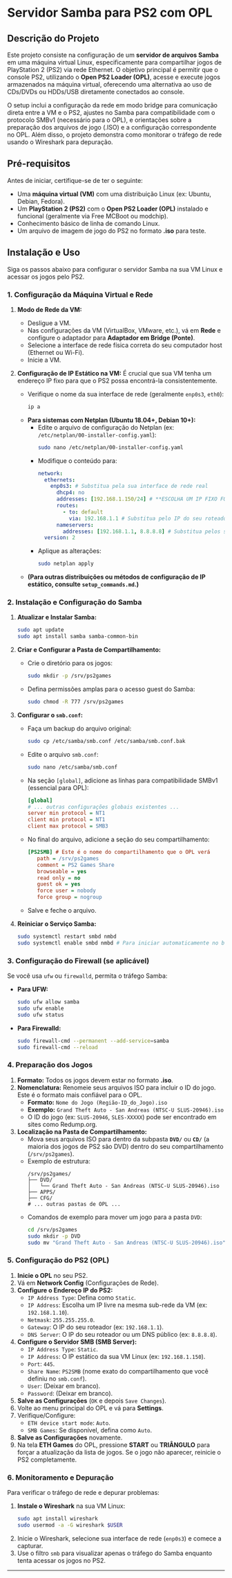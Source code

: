 # Servidor Samba para PS2 com OPL

## Descrição do Projeto

Este projeto consiste na configuração de um **servidor de arquivos Samba** em uma máquina virtual Linux, especificamente para compartilhar jogos de PlayStation 2 (PS2) via rede Ethernet. O objetivo principal é permitir que o console PS2, utilizando o **Open PS2 Loader (OPL)**, acesse e execute jogos armazenados na máquina virtual, oferecendo uma alternativa ao uso de CDs/DVDs ou HDDs/USB diretamente conectados ao console.

O setup inclui a configuração da rede em modo bridge para comunicação direta entre a VM e o PS2, ajustes no Samba para compatibilidade com o protocolo SMBv1 (necessário para o OPL), e orientações sobre a preparação dos arquivos de jogo (.ISO) e a configuração correspondente no OPL. Além disso, o projeto demonstra como monitorar o tráfego de rede usando o Wireshark para depuração.

## Pré-requisitos

Antes de iniciar, certifique-se de ter o seguinte:

-   Uma **máquina virtual (VM)** com uma distribuição Linux (ex: Ubuntu, Debian, Fedora).
-   Um **PlayStation 2 (PS2)** com o **Open PS2 Loader (OPL)** instalado e funcional (geralmente via Free MCBoot ou modchip).
-   Conhecimento básico de linha de comando Linux.
-   Um arquivo de imagem de jogo do PS2 no formato **.iso** para teste.

## Instalação e Uso

Siga os passos abaixo para configurar o servidor Samba na sua VM Linux e acessar os jogos pelo PS2.

### 1. Configuração da Máquina Virtual e Rede

1.  **Modo de Rede da VM:**
    * Desligue a VM.
    * Nas configurações da VM (VirtualBox, VMware, etc.), vá em **Rede** e configure o adaptador para **Adaptador em Bridge (Ponte)**.
    * Selecione a interface de rede física correta do seu computador host (Ethernet ou Wi-Fi).
    * Inicie a VM.

2.  **Configuração de IP Estático na VM:**
    É crucial que sua VM tenha um endereço IP fixo para que o PS2 possa encontrá-la consistentemente.
    * Verifique o nome da sua interface de rede (geralmente `enp0s3`, `eth0`):
        ```bash
        ip a
        ```
    * **Para sistemas com Netplan (Ubuntu 18.04+, Debian 10+):**
        * Edite o arquivo de configuração do Netplan (ex: `/etc/netplan/00-installer-config.yaml`):
            ```bash
            sudo nano /etc/netplan/00-installer-config.yaml
            ```
        * Modifique o conteúdo para:
            ```yaml
            network:
              ethernets:
                enp0s3: # Substitua pela sua interface de rede real
                  dhcp4: no
                  addresses: [192.168.1.150/24] # **ESCOLHA UM IP FIXO FORA DA FAIXA DHCP DO SEU ROTEADOR**
                  routes:
                    - to: default
                      via: 192.168.1.1 # Substitua pelo IP do seu roteador (gateway)
                  nameservers:
                    addresses: [192.168.1.1, 8.8.8.8] # Substitua pelos seus DNS (roteador e/ou DNS público)
              version: 2
            ```
        * Aplique as alterações:
            ```bash
            sudo netplan apply
            ```
    * **(Para outras distribuições ou métodos de configuração de IP estático, consulte `setup_commands.md`.)**

### 2. Instalação e Configuração do Samba

1.  **Atualizar e Instalar Samba:**
    ```bash
    sudo apt update
    sudo apt install samba samba-common-bin
    ```

2.  **Criar e Configurar a Pasta de Compartilhamento:**
    * Crie o diretório para os jogos:
        ```bash
        sudo mkdir -p /srv/ps2games
        ```
    * Defina permissões amplas para o acesso guest do Samba:
        ```bash
        sudo chmod -R 777 /srv/ps2games
        ```

3.  **Configurar o `smb.conf`:**
    * Faça um backup do arquivo original:
        ```bash
        sudo cp /etc/samba/smb.conf /etc/samba/smb.conf.bak
        ```
    * Edite o arquivo `smb.conf`:
        ```bash
        sudo nano /etc/samba/smb.conf
        ```
    * Na seção `[global]`, adicione as linhas para compatibilidade SMBv1 (essencial para OPL):
        ```ini
        [global]
        # ... outras configurações globais existentes ...
        server min protocol = NT1
        client min protocol = NT1
        client max protocol = SMB3
        ```
    * No final do arquivo, adicione a seção do seu compartilhamento:
        ```ini
        [PS2SMB] # Este é o nome do compartilhamento que o OPL verá
           path = /srv/ps2games
           comment = PS2 Games Share
           browseable = yes
           read only = no
           guest ok = yes
           force user = nobody
           force group = nogroup
        ```
    * Salve e feche o arquivo.

4.  **Reiniciar o Serviço Samba:**
    ```bash
    sudo systemctl restart smbd nmbd
    sudo systemctl enable smbd nmbd # Para iniciar automaticamente no boot
    ```

### 3. Configuração do Firewall (se aplicável)

Se você usa `ufw` ou `firewalld`, permita o tráfego Samba:

-   **Para UFW:**
    ```bash
    sudo ufw allow samba
    sudo ufw enable
    sudo ufw status
    ```
-   **Para Firewalld:**
    ```bash
    sudo firewall-cmd --permanent --add-service=samba
    sudo firewall-cmd --reload
    ```

### 4. Preparação dos Jogos

1.  **Formato:** Todos os jogos devem estar no formato **.iso**.
2.  **Nomenclatura:** Renomeie seus arquivos ISO para incluir o ID do jogo. Este é o formato mais confiável para o OPL.
    * **Formato:** `Nome do Jogo (Região-ID_do_Jogo).iso`
    * **Exemplo:** `Grand Theft Auto - San Andreas (NTSC-U SLUS-20946).iso`
    * O ID do jogo (ex: `SLUS-20946`, `SLES-XXXXX`) pode ser encontrado em sites como Redump.org.
3.  **Localização na Pasta de Compartilhamento:**
    * Mova seus arquivos ISO para dentro da subpasta **`DVD/`** ou **`CD/`** (a maioria dos jogos de PS2 são DVD) dentro do seu compartilhamento (`/srv/ps2games`).
    * Exemplo de estrutura:
        ```
        /srv/ps2games/
        ├── DVD/
        │   └── Grand Theft Auto - San Andreas (NTSC-U SLUS-20946).iso
        ├── APPS/
        ├── CFG/
        # ... outras pastas de OPL ...
        ```
    * Comandos de exemplo para mover um jogo para a pasta `DVD`:
        ```bash
        cd /srv/ps2games
        sudo mkdir -p DVD 
        sudo mv "Grand Theft Auto - San Andreas (NTSC-U SLUS-20946).iso" DVD/
        ```

### 5. Configuração do PS2 (OPL)

1.  **Inicie o OPL** no seu PS2.
2.  Vá em **Network Config** (Configurações de Rede).
3.  **Configure o Endereço IP do PS2:**
    * `IP Address Type`: Defina como `Static`.
    * `IP Address`: Escolha um IP livre na mesma sub-rede da VM (ex: `192.168.1.10`).
    * `Netmask`: `255.255.255.0`.
    * `Gateway`: O IP do seu roteador (ex: `192.168.1.1`).
    * `DNS Server`: O IP do seu roteador ou um DNS público (ex: `8.8.8.8`).
4.  **Configure o Servidor SMB (SMB Server):**
    * `IP Address Type`: `Static`.
    * `IP Address`: O IP estático da sua VM Linux (ex: `192.168.1.150`).
    * `Port`: `445`.
    * `Share Name`: `PS2SMB` (nome exato do compartilhamento que você definiu no `smb.conf`).
    * `User`: (Deixar em branco).
    * `Password`: (Deixar em branco).
5.  **Salve as Configurações** (`OK` e depois `Save Changes`).
6.  Volte ao menu principal do OPL e vá para **Settings**.
7.  Verifique/Configure:
    * `ETH device start mode`: `Auto`.
    * `SMB Games`: Se disponível, defina como `Auto`.
8.  **Salve as Configurações** novamente.
9.  Na tela **ETH Games** do OPL, pressione **START** ou **TRIÂNGULO** para forçar a atualização da lista de jogos. Se o jogo não aparecer, reinicie o PS2 completamente.

### 6. Monitoramento e Depuração

Para verificar o tráfego de rede e depurar problemas:

1.  **Instale o Wireshark** na sua VM Linux:
    ```bash
    sudo apt install wireshark
    sudo usermod -a -G wireshark $USER 
    ```
2.  Inicie o Wireshark, selecione sua interface de rede (`enp0s3`) e comece a capturar.
3.  Use o filtro `smb` para visualizar apenas o tráfego do Samba enquanto tenta acessar os jogos no PS2.

---
